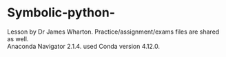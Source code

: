 # Symbolic-python-
Lesson by Dr James Wharton. Practice/assignment/exams files are shared as well.  
Anaconda Navigator 2.1.4. used
Conda version 4.12.0.

